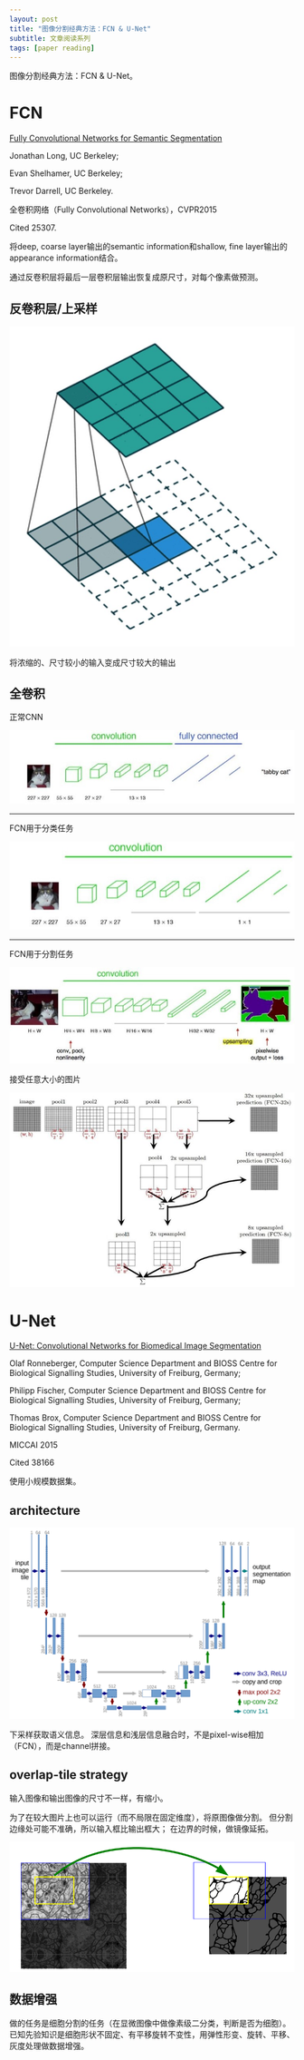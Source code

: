 ```yaml
---
layout: post
title: "图像分割经典方法：FCN & U-Net"
subtitle: 文章阅读系列
tags: [paper reading]
---
```


图像分割经典方法：FCN & U-Net。

# FCN

[Fully Convolutional Networks for Semantic Segmentation](https://arxiv.org/abs/1411.4038)

Jonathan Long, UC Berkeley;

Evan Shelhamer, UC Berkeley;

Trevor Darrell, UC Berkeley.

全卷积网络（Fully Convolutional Networks），CVPR2015

Cited 25307.

将deep, coarse layer输出的semantic information和shallow, fine layer输出的appearance information结合。

通过反卷积层将最后一层卷积层输出恢复成原尺寸，对每个像素做预测。

## 反卷积层/上采样

![上采样](../assets/paper_img/upsampling.jpg)

将浓缩的、尺寸较小的输入变成尺寸较大的输出

## 全卷积

正常CNN

![](../assets/paper_img/FCN_normal_CNN.jpg)

------------

FCN用于分类任务

![](../assets/paper_img/FCN_classification.jpg)

-----------

FCN用于分割任务

![](../assets/paper_img/FCN_segmentation.jpg)

接受任意大小的图片

![](../assets/paper_img/FCN_architecture.jpg)

# U-Net

[U-Net: Convolutional Networks for Biomedical Image Segmentation](https://arxiv.org/abs/1505.04597)

Olaf Ronneberger, Computer Science Department and BIOSS Centre for Biological Signalling Studies, University of Freiburg, Germany;

Philipp Fischer, Computer Science Department and BIOSS Centre for Biological Signalling Studies, University of Freiburg, Germany;

Thomas Brox, Computer Science Department and BIOSS Centre for Biological Signalling Studies, University of Freiburg, Germany.

MICCAI 2015

Cited 38166

使用小规模数据集。

## architecture

![U-Net architecture](../assets/paper_img/U-Net_architecture.png)

下采样获取语义信息。
深层信息和浅层信息融合时，不是pixel-wise相加（FCN），而是channel拼接。

## overlap-tile strategy

输入图像和输出图像的尺寸不一样，有缩小。

为了在较大图片上也可以运行（而不局限在固定维度），将原图像做分割。
但分割边缘处可能不准确，所以输入框比输出框大；
在边界的时候，做镜像延拓。

![](../assets/paper_img/U-Net_overlap-tile.png)

## 数据增强

做的任务是细胞分割的任务（在显微图像中做像素级二分类，判断是否为细胞）。
已知先验知识是细胞形状不固定、有平移旋转不变性，用弹性形变、旋转、平移、灰度处理做数据增强。

